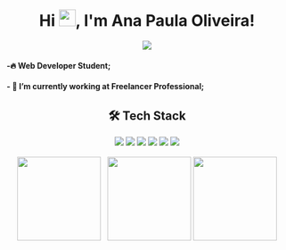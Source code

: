 <div align="center">
<h1>Hi <img src="https://raw.githubusercontent.com/kaueMarques/kaueMarques/master/hi.gif" height="30px">, I'm Ana Paula Oliveira!</h1>
<a href="https://www.linkedin.com/in/anapaulaoliveiraa" target="_blank"><img src="https://img.shields.io/badge/LinkedIn-%230077B5.svg?logo=linkedin&logoColor=white" target="_blank"></a>
</div>

<h4> -🔥 Web Developer Student; </h4>
<h4> - 🔭 I’m currently working at Freelancer Professional; </h4>


<div align="center"> 
 <h2>🛠 Tech Stack </h2>  <img src="https://img.shields.io/badge/html5-%23E34F26.svg?style=for-the-badge&logo=html5&logoColor=white">    <img src="https://img.shields.io/badge/css3-%231572B6.svg?style=for-the-badge&logo=css3&logoColor=white">    <img src="https://img.shields.io/badge/javascript-%23323330.svg?style=for-the-badge&logo=javascript&logoColor=%23F7DF1E">    <img src="https://img.shields.io/badge/React-20232A?style=for-the-badge&logo=react&logoColor=61DAFB">    <img src="https://img.shields.io/badge/Node.js-339933?style=for-the-badge&logo=nodedotjs&logoColor=white">     <img src="https://img.shields.io/badge/python-%231572B6.svg?style=for-the-badge&logo=python&logoColor=white">
</div>
<br>
<div align="center">
<img height="150em" src="https://github-readme-stats.vercel.app/api?username=anapaulabio&hide_border=true&show_icons=true&theme=nightowl&include_all_commits=true&count_private=true"/> &nbsp; <img height="150em" src="https://github-readme-streak-stats.herokuapp.com/?user=Anapaulabio&hide_border=true&theme=nightowl&show_icons=true"/>
<img height="150em" src="https://github-readme-stats.vercel.app/api/top-langs/?username=Anapaulabio&layout=compact&count_private=true&hide_border=true&theme=nightowl&show_icons=true"/>
</div>

<!--
**anapaulabio/anapaulabio** is a ✨ _special_ ✨ repository because its `README.md` (this file) appears on your GitHub profile.

Here are some ideas to get you started:

- 🔭 I’m currently working on ...
- 🌱 I’m currently learning ...
- 👯 I’m looking to collaborate on ...
- 🤔 I’m looking for help with ...
- 💬 Ask me about ...
- 📫 How to reach me: ...
- 😄 Pronouns: ...
- ⚡ Fun fact: ...
-->

